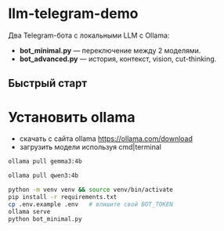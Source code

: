 # llm-telegram-demo

Два Telegram-бота с локальными LLM с Ollama:
* **bot_minimal.py** — переключение между 2 моделями.
* **bot_advanced.py** — история, контекст, vision, cut-thinking.

## Быстрый старт

# Установить ollama
* скачать с сайта ollama https://ollama.com/download
* загрузить модели используя cmd|terminal
```bash
ollama pull gemma3:4b

ollama pull qwen3:4b
```

```bash
python -m venv venv && source venv/bin/activate
pip install -r requirements.txt
cp .env.example .env   # впишите свой BOT_TOKEN
ollama serve 
python bot_minimal.py
```